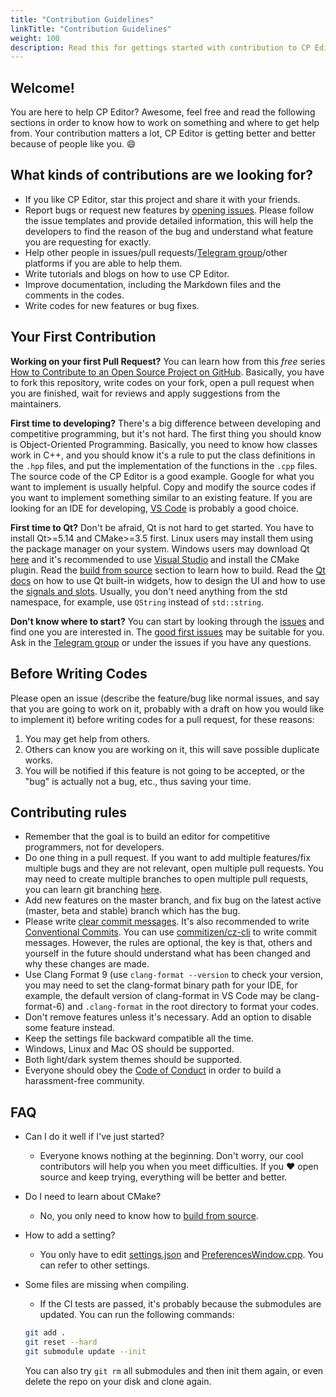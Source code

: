 ```yaml
---
title: "Contribution Guidelines"
linkTitle: "Contribution Guidelines"
weight: 100
description: Read this for gettings started with contribution to CP Editor 
---
```


## Welcome!

You are here to help CP Editor? Awesome, feel free and read the following sections in order to know how to work on something and where to get help from. Your contribution matters a lot, CP Editor is getting better and better because of people like you. :smile:

## What kinds of contributions are we looking for?

- If you like CP Editor, star this project and share it with your friends.
- Report bugs or request new features by [opening issues](https://github.com/cpeditor/cpeditor/issues/new/choose). Please follow the issue templates and provide detailed information, this will help the developers to find the reason of the bug and understand what feature you are requesting for exactly.
- Help other people in issues/pull requests/[Telegram group](https://t.me/cpeditor)/other platforms if you are able to help them.
- Write tutorials and blogs on how to use CP Editor.
- Improve documentation, including the Markdown files and the comments in the codes.
- Write codes for new features or bug fixes.

## Your First Contribution

**Working on your first Pull Request?** You can learn how from this *free* series [How to Contribute to an Open Source Project on GitHub](https://egghead.io/series/how-to-contribute-to-an-open-source-project-on-github). Basically, you have to fork this repository, write codes on your fork, open a pull request when you are finished, wait for reviews and apply suggestions from the maintainers.

**First time to developing?** There's a big difference between developing and competitive programming, but it's not hard. The first thing you should know is Object-Oriented Programming. Basically, you need to know how classes work in C++, and you should know it's a rule to put the class definitions in the `.hpp` files, and put the implementation of the functions in the `.cpp` files. The source code of the CP Editor is a good example. Google for what you want to implement is usually helpful. Copy and modify the source codes if you want to implement something similar to an existing feature. If you are looking for an IDE for developing, [VS Code](https://code.visualstudio.com/) is probably a good choice.

**First time to Qt?** Don't be afraid, Qt is not hard to get started. You have to install Qt>=5.14 and CMake>=3.5 first. Linux users may install them using the package manager on your system. Windows users may download Qt [here](https://www.qt.io/offline-installers) and it's recommended to use [Visual Studio](https://visualstudio.microsoft.com/) and install the CMake plugin. Read the [build from source](doc/INSTALL.md#Build-from-source) section to learn how to build. Read the [Qt docs](https://doc.qt.io/) on how to use Qt built-in widgets, how to design the UI and how to use the [signals and slots](https://doc.qt.io/qt-5/signalsandslots.html). Usually, you don't need anything from the std namespace, for example, use `QString` instead of `std::string`.

**Don't know where to start?** You can start by looking through the [issues](https://github.com/cpeditor/cpeditor/issues) and find one you are interested in. The [good first issues](https://github.com/cpeditor/cpeditor/issues?q=is%3Aissue+is%3Aopen+label%3A%22good+first+issue%22) may be suitable for you. Ask in the [Telegram group](https://t.me/cpeditor) or under the issues if you have any questions.

## Before Writing Codes

Please open an issue (describe the feature/bug like normal issues, and say that you are going to work on it, probably with a draft on how you would like to implement it) before writing codes for a pull request, for these reasons:

1. You may get help from others.
2. Others can know you are working on it, this will save possible duplicate works.
3. You will be notified if this feature is not going to be accepted, or the "bug" is actually not a bug, etc., thus saving your time.

## Contributing rules

- Remember that the goal is to build an editor for competitive programmers, not for developers.
- Do one thing in a pull request. If you want to add multiple features/fix multiple bugs and they are not relevant, open multiple pull requests. You may need to create multiple branches to open multiple pull requests, you can learn git branching [here](https://learngitbranching.js.org/).
- Add new features on the master branch, and fix bug on the latest active (master, beta and stable) branch which has the bug.
- Please write [clear commit messages](https://chris.beams.io/posts/git-commit/). It's also recommended to write [Conventional Commits](https://www.conventionalcommits.org/). You can use [commitizen/cz-cli](https://github.com/commitizen/cz-cli) to write commit messages. However, the rules are optional, the key is that, others and yourself in the future should understand what has been changed and why these changes are made.
- Use Clang Format 9 (use `clang-format --version` to check your version, you may need to set the clang-format binary path for your IDE, for example, the default version of clang-format in VS Code may be clang-format-6) and `.clang-format` in the root directory to format your codes.
- Don't remove features unless it's necessary. Add an option to disable some feature instead.
- Keep the settings file backward compatible all the time.
- Windows, Linux and Mac OS should be supported.
- Both light/dark system themes should be supported.
- Everyone should obey the [Code of Conduct](https://github.com/cpeditor/cpeditor/blob/master/CODE_OF_CONDUCT.md) in order to build a harassment-free community.

## FAQ

- Can I do it well if I've just started?
  - Everyone knows nothing at the beginning. Don't worry, our cool contributors will help you when you meet difficulties. If you :heart: open source and keep trying, everything will be better and better.
- Do I need to learn about CMake?
  - No, you only need to know how to [build from source](https://github.com/cpeditor/cpeditor/blob/master/doc/INSTALL.md#Build-from-source).
- How to add a setting?
  - You only have to edit [settings.json](https://github.com/cpeditor/cpeditor/blob/master/src/Settings/settings.json) and [PreferencesWindow.cpp](https://github.com/cpeditor/cpeditor/blob/master/src/Settings/PreferencesWindow.cpp). You can refer to other settings.
- Some files are missing when compiling.
  -  If the CI tests are passed, it's probably because the submodules are updated. You can run the following commands:
  
    ```sh
    git add .
    git reset --hard
    git submodule update --init
    ```

    You can also try `git rm` all submodules and then init them again, or even delete the repo on your disk and clone again.

